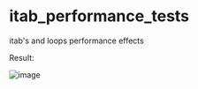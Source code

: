 # itab_performance_tests
itab's and loops performance effects

Result: 

![image](https://github.com/yunus42tez/itab_performance_tests/assets/119634510/5f0b220d-0409-4f65-9ef9-a173da6124c9)
